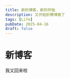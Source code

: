 ```yaml
---
title: 新的博客，新的开始
description: 又开始折腾博客了
tags: [Life]
pubDate: 2025-04-16
draft: false
---
```

# 新博客
我又回来啦